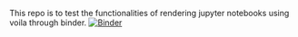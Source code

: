 This repo is to test the functionalities of rendering jupyter notebooks using voila through binder. 
[![Binder](https://mybinder.org/badge_logo.svg)](https://mybinder.org/v2/gh/gowrimenon2005/Rendering-jupyter-notebooks/HEAD?urlpath=voila%2Frender%2Ftest_notebook.ipynb)
